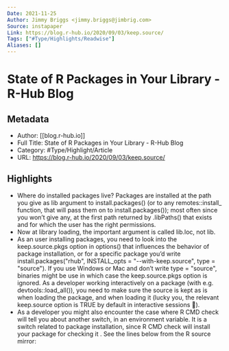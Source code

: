 ```yaml
---
Date: 2021-11-25
Author: Jimmy Briggs <jimmy.briggs@jimbrig.com>
Source: instapaper
Link: https://blog.r-hub.io/2020/09/03/keep.source/
Tags: ["#Type/Highlights/Readwise"]
Aliases: []
---
```

# State of R Packages in Your Library - R-Hub Blog

## Metadata
- Author: [[blog.r-hub.io]]
- Full Title: State of R Packages in Your Library - R-Hub Blog
- Category: #Type/Highlight/Article
- URL: https://blog.r-hub.io/2020/09/03/keep.source/

## Highlights
- Where do installed packages live?
  Packages are installed
  at the path you give as lib argument to install.packages() (or to any remotes::install_ function, that will pass them on to install.packages());
  most often since you won’t give any, at the first path returned by .libPaths() that exists and for which the user has the right permissions.
- Now at library loading, the important argument is called lib.loc, not lib.
- As an user installing packages, you need to look into the keep.source.pkgs option in options() that influences the behavior of package installation, or for a specific package you’d write install.packages("rhub", INSTALL_opts = "--with-keep.source", type = "source"). If you use Windows or Mac and don’t write type = "source", binaries might be use in which case the keep.source.pkgs option is ignored.
  As a developer working interactively on a package (with e.g. devtools::load_all()), you need to make sure the source is kept as is when loading the package, and when loading it (lucky you, the relevant keep.source option is TRUE by default in interactive sessions 🎉).
- As a developer you might also encounter the case where R CMD check will tell you about another switch, in an environment variable. It is a switch related to package installation, since R CMD check will install your package for checking it . See the lines below from the R source mirror:
